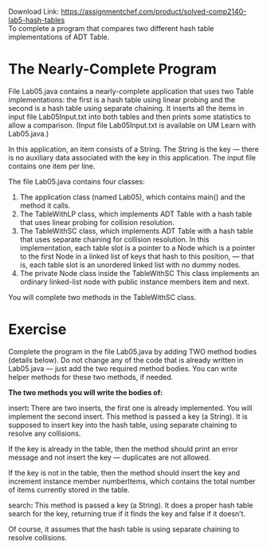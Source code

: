 Download Link: https://assignmentchef.com/product/solved-comp2140-lab5-hash-tables
<br>
To complete a program that compares two different hash table implementations of ADT Table.

<h1>The Nearly-Complete Program</h1>

File Lab05.java contains a nearly-complete application that uses two Table implementations: the first is a hash table using linear probing and the second is a hash table using separate chaining. It inserts all the items in input file Lab05Input.txt into both tables and then prints some statistics to allow a comparison. (Input file Lab05Input.txt is available on UM Learn with Lab05.java.)

In this application, an item consists of a String. The String is the key — there is no auxiliary data associated with the key in this application. The input file contains one item per line.

The file Lab05.java contains four classes:

<ol>

 <li>The application class (named Lab05), which contains main() and the method it calls.</li>

 <li>The TableWithLP class, which implements ADT Table with a hash table that uses linear probing for collision resolution.</li>

 <li>The TableWithSC class, which implements ADT Table with a hash table that uses separate chaining for collision resolution. In this implementation, each table slot is a pointer to a Node which is a pointer to the first Node in a linked list of keys that hash to this position, — that is, each table slot is an unordered linked list with no dummy nodes.</li>

 <li>The private Node class inside the TableWithSC This class implements an ordinary linked-list node with public instance members item and next.</li>

</ol>

You will complete two methods in the TableWithSC class.

<h1>Exercise</h1>

Complete the program in the file Lab05.java by adding TWO method bodies (details below). Do not change any of the code that is already written in Lab05.java — just add the two required method bodies. You can write helper methods for these two methods, if needed.

<strong>The two methods you will write the bodies of:</strong>

insert<strong>: </strong>There are two inserts, the first one is already implemented. You will implement the second insert. This method is passed a key (a String). It is supposed to insert key into the hash table, using separate chaining to resolve any collisions.

If the key is already in the table, then the method should print an error message and not insert the key — duplicates are not allowed.

If the key is not in the table, then the method should insert the key and increment instance member numberItems, which contains the total number of items currently stored in the table.

search<strong>: </strong>This method is passed a key (a String). It does a proper hash table search for the key, returning true if it finds the key and false if it doesn’t.

Of course, it assumes that the hash table is using separate chaining to resolve collisions.